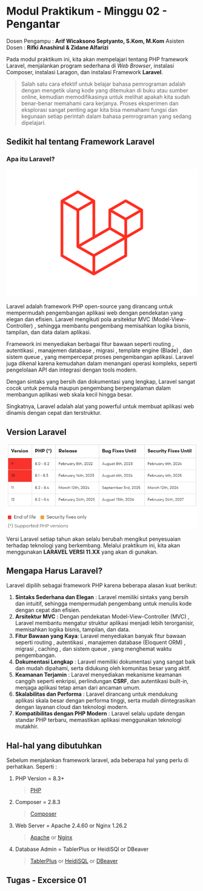 # Modul Praktikum - Minggu 02 - Pengantar

Dosen Pengampu : **Arif Wicaksono Septyanto, S.Kom, M.Kom**
Asisten Dosen : **Rifki Anashirul & Zidane Alfarizi**

Pada modul praktikum ini, kita akan mempelajari tentang PHP framework Laravel,
menjalankan program sederhana di _Web Browser_, instalasi Composer, instalasi
Laragon, dan instalasi Framework **Laravel**.

> Salah satu cara efektif untuk belajar bahasa pemrograman adalah dengan mengetik ulang kode yang ditemukan di buku atau sumber online, kemudian memodifikasinya untuk melihat apakah kita sudah benar-benar memahami cara kerjanya. Proses eksperimen dan eksplorasi sangat penting agar kita bisa memahami fungsi dan kegunaan setiap perintah dalam bahasa pemrograman yang sedang dipelajari.

## Sedikit hal tentang Framework Laravel

### Apa itu Laravel?

<img src="image/Laravel.png" width="600">

Laravel adalah framework PHP open-source yang dirancang untuk mempermudah pengembangan aplikasi web dengan pendekatan yang elegan dan efisien. Laravel mengikuti pola arsitektur MVC (Model-View-Controller) , sehingga membantu pengembang memisahkan logika bisnis, tampilan, dan data dalam aplikasi.

Framework ini menyediakan berbagai fitur bawaan seperti routing , autentikasi , manajemen database , migrasi , template engine (Blade) , dan sistem queue , yang mempercepat proses pengembangan aplikasi. Laravel juga dikenal karena kemudahan dalam menangani operasi kompleks, seperti pengelolaan API dan integrasi dengan tools modern.

Dengan sintaks yang bersih dan dokumentasi yang lengkap, Laravel sangat cocok untuk pemula maupun pengembang berpengalaman dalam membangun aplikasi web skala kecil hingga besar.

Singkatnya, Laravel adalah alat yang powerful untuk membuat aplikasi web dinamis dengan cepat dan terstruktur.

## Version Laravel

<img src="image/Version.png" width="600">

Versi Laravel setiap tahun akan selalu berubah mengikut penyesuaian terhadap teknologi yang berkembang. Melalui praktikum ini, kita akan menggunakan **LARAVEL VERSI 11.XX** yang akan di gunakan.

## Mengapa Harus Laravel?

Laravel dipilih sebagai framework PHP karena beberapa alasan kuat berikut:

1. **Sintaks Sederhana dan Elegan** : Laravel memiliki sintaks yang bersih dan intuitif, sehingga mempermudah pengembang untuk menulis kode dengan cepat dan efisien.
2. **Arsitektur MVC** : Dengan pendekatan Model-View-Controller (MVC) , Laravel membantu mengatur struktur aplikasi menjadi lebih terorganisir, memisahkan logika bisnis, tampilan, dan data.
3. **Fitur Bawaan yang Kaya**: Laravel menyediakan banyak fitur bawaan seperti routing , autentikasi , manajemen database (Eloquent ORM) , migrasi , caching , dan sistem queue , yang menghemat waktu pengembangan.
4. **Dokumentasi Lengkap** : Laravel memiliki dokumentasi yang sangat baik dan mudah dipahami, serta didukung oleh komunitas besar yang aktif.
5. **Keamanan Terjamin** : Laravel menyediakan mekanisme keamanan canggih seperti enkripsi, perlindungan **CSRF**, dan autentikasi built-in, menjaga aplikasi tetap aman dari ancaman umum.
6. **Skalabilitas dan Performa** : Laravel dirancang untuk mendukung aplikasi skala besar dengan performa tinggi, serta mudah diintegrasikan dengan layanan cloud dan teknologi modern.
7. **Kompatibilitas dengan PHP Modern** : Laravel selalu update dengan standar PHP terbaru, memastikan aplikasi menggunakan teknologi mutakhir.

## Hal-hal yang dibutuhkan

Sebelum menjalankan framework laravel, ada beberapa hal yang perlu di perhatikan. Seperti :

1. PHP Version = 8.3+
   > [PHP](https://windows.php.net/download/)
2. Composer = 2.8.3
   > [Composer](https://getcomposer.org/download/)
3. Web Server = Apache 2.4.60 or Nginx 1.26.2
   > [Apache](https://httpd.apache.org/download.cgi) or [Nginx](http://nginx.org/en/download.html)
4. Database Admin = TablerPlus or HeidiSQl or DBeaver
   > [TablerPlus](https://tableplus.com/download) or [HeidiSQL](https://www.heidisql.com/download.php) or [DBeaver](https://dbeaver.io/download/)

## Tugas - Excersice 01

